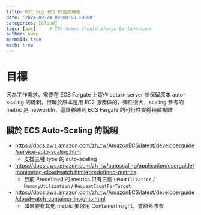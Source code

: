 ```yaml
---
title: 021_玩玩 ECS 的監控機制
date: '2024-09-24 00:00:00 +0800'
categories: [Cloud]
tags: [aws]     # TAG names should always be lowercase
author: owen
mermaid: true
math: true
---
```


# 目標
因為工作需求，需要在 ECS Fargate 上實作 coturn server 並保留原本 auto-scaling 的機制，但礙於原本是用 EC2 服務做的，彈性很大，scaling 參考的 metric 是 networkIn，這讓移轉到 ECS Fargate 的可行性變得稍微複雜

## 關於 ECS Auto-Scaling 的說明
- https://docs.aws.amazon.com/zh_tw/AmazonECS/latest/developerguide/service-auto-scaling.html
    - 支援三種 type 的 auto-scaling
- https://docs.aws.amazon.com/zh_tw/autoscaling/application/userguide/monitoring-cloudwatch.html#predefined-metrics
    - 目前 Predefined 的 metrics 只有三個 `CPUUtilization` / `MemoryUtilization` / `RequestCountPerTarget`
- https://docs.aws.amazon.com/zh_tw/AmazonECS/latest/developerguide/cloudwatch-container-insights.html
    - 如果要有其他 metric 要啟用 ContainerInsight，會額外收費